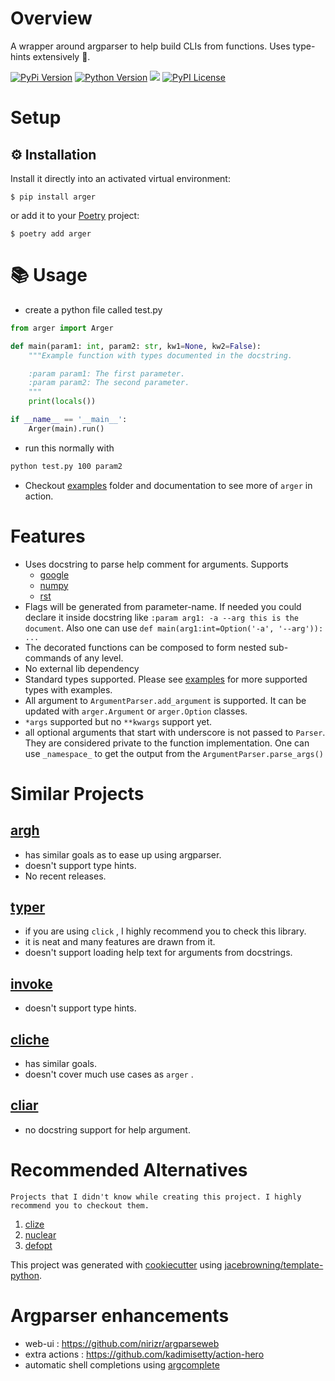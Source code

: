 # Overview

A wrapper around argparser to help build CLIs from functions. Uses type-hints extensively :snake:.

[![PyPi Version](https://img.shields.io/pypi/v/arger.svg?style=flat)](https://pypi.python.org/pypi/arger)
[![Python Version](https://img.shields.io/pypi/pyversions/arger.svg)](https://pypi.org/project/arger/)
![](https://github.com/jnoortheen/arger/workflows/test-and-publish/badge.svg)
[![PyPI License](https://img.shields.io/pypi/l/arger.svg)](https://pypi.org/project/arger)

# Setup

## :gear: Installation

Install it directly into an activated virtual environment:

``` text
$ pip install arger
```

or add it to your [Poetry](https://poetry.eustace.io/) project:

``` text
$ poetry add arger
```

# :books: Usage

* create a python file called test.py

``` python
from arger import Arger

def main(param1: int, param2: str, kw1=None, kw2=False):
    """Example function with types documented in the docstring.

    :param param1: The first parameter.
    :param param2: The second parameter.
    """
    print(locals())

if __name__ == '__main__':
    Arger(main).run()
```

* run this normally with

``` sh
python test.py 100 param2
```

* Checkout [examples](docs/examples) folder and documentation to see more of `arger` in action.

# Features

- Uses docstring to parse help comment for arguments. Supports
    + [google](https://sphinxcontrib-napoleon.readthedocs.io/en/latest/example_google.html)
    + [numpy](https://sphinxcontrib-napoleon.readthedocs.io/en/latest/example_numpy.html#example-numpy)
    + [rst](https://www.sphinx-doc.org/en/master/usage/restructuredtext/basics.html)
- Flags will be generated from parameter-name. 
  If needed you could declare it inside docstring like `:param arg1: -a --arg this is the document`.
  Also one can use `def main(arg1:int=Option('-a', '--arg')): ...`
- The decorated functions can be composed to form nested sub-commands of any level.
- No external lib dependency
- Standard types supported. 
  Please see [examples](./docs/examples/supported_options.py) for more supported types with examples.
- All argument to `ArgumentParser.add_argument` is supported. 
  It can be updated with `arger.Argument` or `arger.Option` classes.
- `*args` supported but no `**kwargs` support yet.
- all optional arguments that start with underscore is not passed to `Parser`. 
  They are considered private to the function implementation.
  One can use `_namespace_` to get the output from the `ArgumentParser.parse_args()`
  

# Similar Projects

## [argh](https://argh.readthedocs.io/en/latest/tutorial.html)

 - has similar goals as to ease up using argparser.
 - doesn't support type hints.
 - No recent releases.

## [typer](https://github.com/tiangolo/typer)

 - if you are using `click` , I highly recommend you to check this library.
 - it is neat and many features are drawn from it.
 - doesn't support loading help text for arguments from docstrings.

## [invoke](http://www.pyinvoke.org/)

 - doesn't support type hints.

## [cliche](https://github.com/kootenpv/cliche)

 - has similar goals.
 - doesn't cover much use cases as `arger` .

## [cliar](https://moigagoo.github.io/cliar/)

 - no docstring support for help argument.

# Recommended Alternatives

    Projects that I didn't know while creating this project. I highly recommend you to checkout them.

1.  [clize](https://github.com/epsy/clize)
2.  [nuclear](https://github.com/igrek51/nuclear)
3.  [defopt](https://github.com/anntzer/defopt)

This project was generated with [cookiecutter](https://github.com/audreyr/cookiecutter) using [jacebrowning/template-python](https://github.com/jacebrowning/template-python).


# Argparser enhancements

* web-ui : https://github.com/nirizr/argparseweb
* extra actions : https://github.com/kadimisetty/action-hero
* automatic shell completions using [argcomplete](https://github.com/kislyuk/argcomplete)

